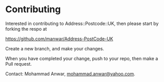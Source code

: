 Contributing
============

Interested in contributing to Address::Postcode::UK, then please start by forking the respo at 

https://github.com/manwar/Address-PostCode-UK

Create a new branch, and make your changes. 

When you have completed your change, push to your repo, then make a Pull request.

Contact: Mohammad Anwar, mohammad.anwar@yahoo.com.